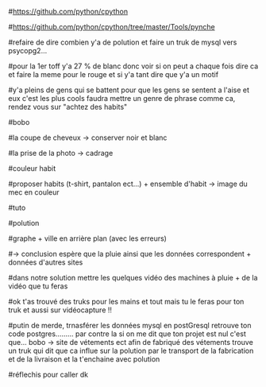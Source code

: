 
#https://github.com/python/cpython

#https://github.com/python/cpython/tree/master/Tools/pynche


#refaire de dire combien y'a de polution et faire un truk de mysql vers psycopg2...


#pour la 1er toff y'a 27 % de blanc donc voir si on peut a chaque fois dire ca et faire la meme pour le rouge et si y'a tant dire que y'a un motif

#y'a pleins de gens qui se battent pour que les gens se sentent a l'aise et eux c'est les plus cools faudra mettre un genre de phrase comme ca, rendez vous sur "achtez des habits"



#bobo

#la coupe de cheveux -> conserver noir et blanc

#la prise de la photo -> cadrage

#couleur habit

#proposer habits (t-shirt, pantalon ect...) + ensemble d'habit -> image du mec en couleur

#tuto


#polution

#graphe + ville en arrière plan (avec les erreurs) 

  #-> conclusion espère que la pluie ainsi que les données correspondent + données d'autres sites
  
#dans notre solution mettre les quelques vidéo des machines à pluie + de la vidéo que tu feras

#ok t'as trouvé des truks pour les mains et tout mais tu le  feras pour ton truk et aussi sur vidéocapture !!

#putin de merde, trnasférer les données mysql en postGresql retrouve ton code postgres......... par contre la si on me dit que ton projet est nul c'est que... bobo -> site de vétements ect afin de fabriqué des vétements trouve un truk qui dit que ca influe sur la polution par le transport de la fabrication et de la livraison et la t'enchaine avec polution

#réflechis pour caller dk
